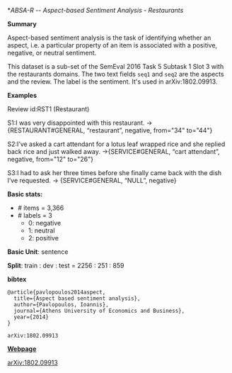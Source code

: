 **ABSA-R -- Aspect-based Sentiment Analysis - Restaurants*

**Summary**

Aspect-based sentiment analysis is the task of identifying whether an aspect, i.e. a particular property of an item is associated with a positive, negative, or neutral sentiment.


This dataset is a sub-set of the SemEval 2016 Task 5 Subtask 1 Slot 3 with the restaurants domains. The two text fields `seq1` and `seq2` are the aspects and the review. The label is the sentiment. It's used in arXiv:1802.09913.

**Examples**

Review id:RST1 (Restaurant)

S1:I was very disappointed with this restaurant. →
{RESTAURANT#GENERAL, “restaurant”, negative, from="34" to="44"}

S2:I’ve asked a cart attendant for a lotus leaf wrapped rice and she replied back rice and just walked away. →{SERVICE#GENERAL, “cart attendant”, negative, from="12" to="26"}

S3:I had to ask her three times before she finally came back with the dish I’ve requested. →
{SERVICE#GENERAL, “NULL”, negative}

**Basic stats:**

+ \# items = 3,366
+ \# labels = 3
    - 0: negative
    - 1: neutral
    - 2: positive

**Basic Unit**: sentence

**Split**: train : dev : test = 2256 : 251 : 859

**bibtex**
```
@article{pavlopoulos2014aspect,
  title={Aspect based sentiment analysis},
  author={Pavlopoulos, Ioannis},
  journal={Athens University of Economics and Business},
  year={2014}
}

arXiv:1802.09913

```

[**Webpage**](http://alt.qcri.org/semeval2016/task5/)

[arXiv:1802.09913](https://arxiv.org/abs/1802.09913)